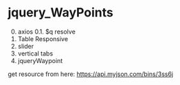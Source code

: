 # jquery_WayPoints
0. axios
0.1. $q resolve
1. Table Responsive
2. slider
3. vertical tabs
4. jqueryWaypoint

get resource from here:
https://api.myjson.com/bins/3ss6j